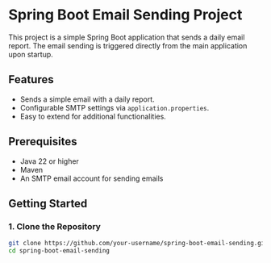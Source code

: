 # Spring Boot Email Sending Project

This project is a simple Spring Boot application that sends a daily email report. The email sending is triggered directly from the main application upon startup.

## Features

- Sends a simple email with a daily report.
- Configurable SMTP settings via `application.properties`.
- Easy to extend for additional functionalities.

## Prerequisites

- Java 22 or higher
- Maven
- An SMTP email account for sending emails

## Getting Started

### 1. Clone the Repository

```bash
git clone https://github.com/your-username/spring-boot-email-sending.git
cd spring-boot-email-sending
